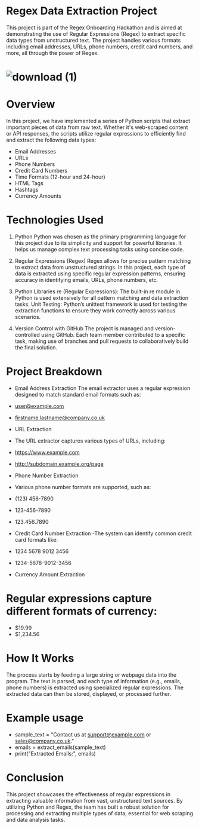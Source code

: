 # Regex Data Extraction Project
This project is part of the Regex Onboarding Hackathon and is aimed at demonstrating the use of Regular Expressions (Regex) to extract specific data types from unstructured text. The project handles various formats including email addresses, URLs, phone numbers, credit card numbers, and more, all through the power of Regex.
# ![download (1)](https://github.com/user-attachments/assets/e49e97fc-514f-4571-b513-7e6191144073)

# Overview
In this project, we have implemented a series of Python scripts that extract important pieces of data from raw text. Whether it's web-scraped content or API responses, the scripts utilize regular expressions to efficiently find and extract the following data types:

- Email Addresses
- URLs
- Phone Numbers
- Credit Card Numbers
- Time Formats (12-hour and 24-hour)
- HTML Tags
- Hashtags
- Currency Amounts
# Technologies Used
 1. Python
Python was chosen as the primary programming language for this project due to its simplicity and support for powerful libraries. It helps us manage complex text processing tasks using concise code.

 2. Regular Expressions (Regex)
Regex allows for precise pattern matching to extract data from unstructured strings. In this project, each type of data is extracted using specific regular expression patterns, ensuring accuracy in identifying emails, URLs, phone numbers, etc.

 3. Python Libraries
re (Regular Expressions): The built-in re module in Python is used extensively for all pattern matching and data extraction tasks.
Unit Testing: Python’s unittest framework is used for testing the extraction functions to ensure they work correctly across various scenarios.
 4. Version Control with GitHub
The project is managed and version-controlled using GitHub. Each team member contributed to a specific task, making use of branches and pull requests to collaboratively build the final solution.

# Project Breakdown
- Email Address Extraction
The email extractor uses a regular expression designed to match standard email formats such as:

- user@example.com
- firstname.lastname@company.co.uk
- URL Extraction
- The URL extractor captures various types of URLs, including:

- https://www.example.com
- http://subdomain.example.org/page
- Phone Number Extraction
- Various phone number formats are supported, such as:

- (123) 456-7890
- 123-456-7890
- 123.456.7890
- Credit Card Number Extraction
-The system can identify common credit card formats like:

- 1234 5678 9012 3456
- 1234-5678-9012-3456
- Currency Amount Extraction
# Regular expressions capture different formats of currency:

- $19.99
- $1,234.56
# How It Works
The process starts by feeding a large string or webpage data into the program. The text is parsed, and each type of information (e.g., emails, phone numbers) is extracted using specialized regular expressions. The extracted data can then be stored, displayed, or processed further.


# Example usage
- sample_text = "Contact us at support@example.com or sales@company.co.uk."
- emails = extract_emails(sample_text)
- print("Extracted Emails:", emails)
# Conclusion
This project showcases the effectiveness of regular expressions in extracting valuable information from vast, unstructured text sources. By utilizing Python and Regex, the team has built a robust solution for processing and extracting multiple types of data, essential for web scraping and data analysis tasks.

